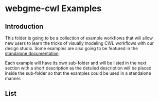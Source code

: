 # webgme-cwl Examples
## Introduction
This folder is going to be a collection of example workflows that will allow new users to learn the tricks of 
visually modeling CWL workflows with our design studio. Some examples are also going to be featured in the
[standalone documentation](https://webgme-cwl.readthedocs.io/en/latest/).

Each example will have its own sub-folder and will be listed in the next section with a short description
as the detailed description will be placed inside the sub-folder so that the examples could be used in a
standalone manner.

## List